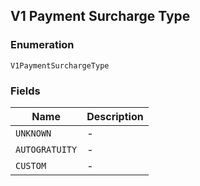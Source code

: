 ## V1 Payment Surcharge Type

### Enumeration

`V1PaymentSurchargeType`

### Fields

| Name | Description |
|  --- | --- |
| `UNKNOWN` | - |
| `AUTOGRATUITY` | - |
| `CUSTOM` | - |

